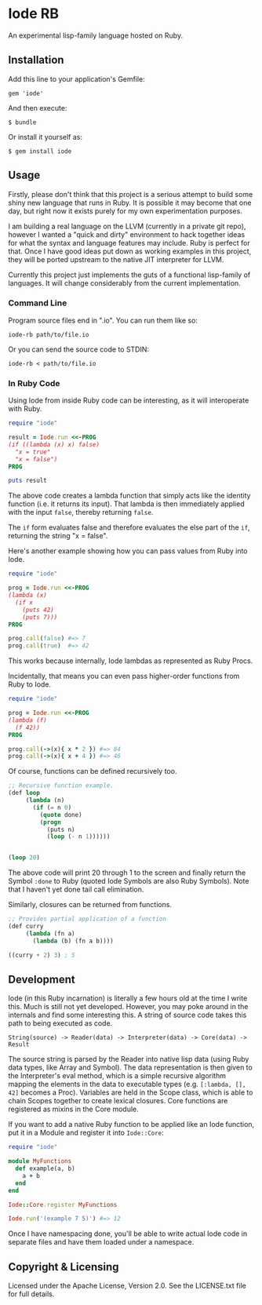 # Iode RB

An experimental lisp-family language hosted on Ruby.

## Installation

Add this line to your application's Gemfile:

    gem 'iode'

And then execute:

    $ bundle

Or install it yourself as:

    $ gem install iode

## Usage

Firstly, please don't think that this project is a serious attempt to build
some shiny new language that runs in Ruby. It is possible it may become that
one day, but right now it exists purely for my own experimentation purposes.

I am building a real language on the LLVM (currently in a private git repo),
however I wanted a "quick and dirty" environment to hack together ideas for
what the syntax and language features may include. Ruby is perfect for that.
Once I have good ideas put down as working examples in this project, they will
be ported upstream to the native JIT interpreter for LLVM.

Currently this project just implements the guts of a functional lisp-family of
languages. It will change considerably from the current implementation.

### Command Line

Program source files end in ".io". You can run them like so:

```
iode-rb path/to/file.io
```

Or you can send the source code to STDIN:

```
iode-rb < path/to/file.io
```

### In Ruby Code

Using Iode from inside Ruby code can be interesting, as it will interoperate
with Ruby.

``` ruby
require "iode"

result = Iode.run <<-PROG
(if ((lambda (x) x) false)
  "x = true"
  "x = false")
PROG

puts result
```

The above code creates a lambda function that simply acts like the identity
function (i.e. it returns its input). That lambda is then immediately applied
with the input `false`, thereby returning `false`.

The `if` form evaluates false and therefore evaluates the else part of the
`if`, returning the string "x = false".

Here's another example showing how you can pass values from Ruby into Iode.

``` ruby
require "iode"

prog = Iode.run <<-PROG
(lambda (x)
  (if x
    (puts 42)
    (puts 7)))
PROG

prog.call(false) #=> 7
prog.call(true)  #=> 42
```

This works because internally, Iode lambdas as represented as Ruby Procs.

Incidentally, that means you can even pass higher-order functions from Ruby
to Iode.

``` ruby
require "iode"

prog = Iode.run <<-PROG
(lambda (f)
  (f 42))
PROG

prog.call(->(x){ x * 2 }) #=> 84
prog.call(->(x){ x + 4 }) #=> 46
```

Of course, functions can be defined recursively too.

``` lisp
;; Recursive function example.
(def loop
     (lambda (n)
       (if (= n 0)
         (quote done)
         (progn
           (puts n)
           (loop (- n 1))))))


(loop 20)
```

The above code will print 20 through 1 to the screen and finally return the
Symbol `:done` to Ruby (quoted Iode Symbols are also Ruby Symbols). Note that
I haven't yet done tail call elimination.

Similarly, closures can be returned from functions.

``` lisp
;; Provides partial application of a function
(def curry
     (lambda (fn a)
       (lambda (b) (fn a b))))

((curry + 2) 3) ; 5
```

## Development

Iode (in this Ruby incarnation) is literally a few hours old at the time I
write this. Much is still not yet developed. However, you may poke around in
the internals and find some interesting this. A string of source code takes
this path to being executed as code.

    String(source) -> Reader(data) -> Interpreter(data) -> Core(data) -> Result

The source string is parsed by the Reader into native lisp data (using Ruby
data types, like Array and Symbol). The data representation is then given to
the Interpreter's eval method, which is a simple recursive algorithm mapping
the elements in the data to executable types (e.g. `[:lambda, [], 42]` becomes
a Proc). Variables are held in the Scope class, which is able to chain Scopes
together to create lexical closures. Core functions are registered as mixins
in the Core module.

If you want to add a native Ruby function to be applied like an Iode function,
put it in a Module and register it into `Iode::Core`:

``` ruby
require "iode"

module MyFunctions
  def example(a, b)
    a + b
  end
end

Iode::Core.register MyFunctions

Iode.run('(example 7 5)') #=> 12
```

Once I have namespacing done, you'll be able to write actual Iode code in
separate files and have them loaded under a namespace.

## Copyright & Licensing

Licensed under the Apache License, Version 2.0. See the LICENSE.txt file for
full details.
